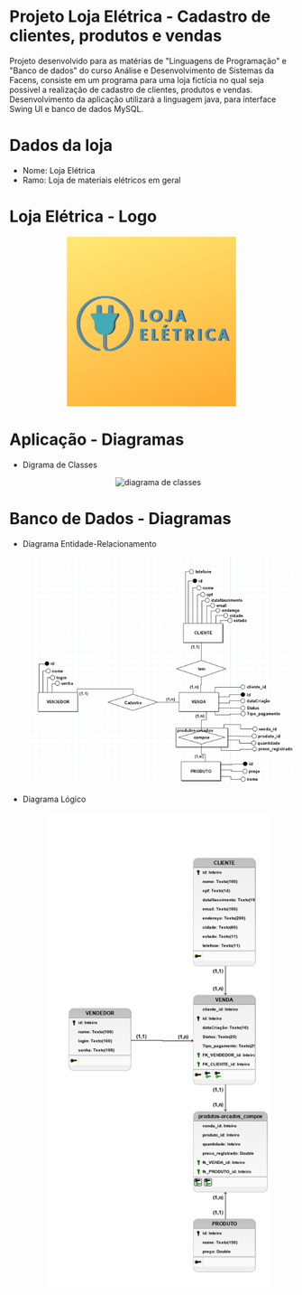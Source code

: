 # Projeto Loja Elétrica - Cadastro de clientes, produtos e vendas

<span>
Projeto desenvolvido para as matérias de "Linguagens de Programação" e "Banco de dados" do curso Análise e Desenvolvimento de Sistemas da Facens, consiste em um programa para uma loja fictícia no qual seja possivel a realização de cadastro de clientes, produtos e vendas. Desenvolvimento da aplicação utilizará a linguagem java, para interface Swing UI e banco de dados MySQL.
</span>

# Dados da loja

* Nome: Loja Elétrica
* Ramo: Loja de materiais elétricos em geral

# Loja Elétrica - Logo

<div align="center">
  <img alt="Logo Loja Elétrica" width="300" title="Logo Loja Elétrica" src=".github/logo.png" /> 
</div>

# Aplicação - Diagramas

* Digrama de Classes

    <div align="center"> 
    <img  alt="diagrama de classes" width="600" title="diagrama de classes" src="" /> 
    </div>

# Banco de Dados - Diagramas

* Diagrama Entidade-Relacionamento

  <div align="center"> 
    <img  alt="DER" width="600" title="DEr" src=".github/Diagrama ER.png" /> 
  </div>

* Diagrama Lógico

  <div align="center">
    <img alt="Diagrama lógico" width="400" title="Diagrama lógico" src=".github/Diagrama Logico.png" /> 
  </div>

